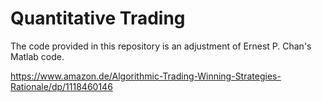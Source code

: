 # Quantitative Trading

The code provided in this repository is an adjustment of Ernest P. Chan's  Matlab code.

https://www.amazon.de/Algorithmic-Trading-Winning-Strategies-Rationale/dp/1118460146
